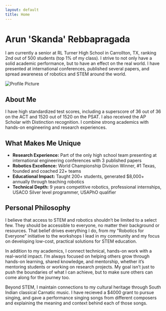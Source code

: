 ```yaml
---
layout: default
title: Home
---
```


# Arun 'Skanda' Rebbapragada

I am currently a senior at RL Turner High School in Carrollton, TX, ranking 2nd out of 500 students (top 1% of my class). I strive to not only have a solid academic performance, but to have an effect on the real world. I have presented at international conferences, published several papers, and spread awareness of robotics and STEM around the world.

![Profile Picture](assets/images/profile.jpg)

## About Me

I have high standardized test scores, including a superscore of 36 out of 36 on the ACT and 1520 out of 1520 on the PSAT. I also received the AP Scholar with Distinction recognition. I combine strong academics with hands-on engineering and research experiences.

## What Makes Me Unique

- **Research Experience:** Part of the only high school team presenting at international engineering conferences with 3 published papers
- **Robotics Excellence:** World Championship Division Winner, #1 Texas, founded and coached 22+ teams
- **Educational Impact:** Taught 200+ students, generated $8,000+ annually through teaching robotics
- **Technical Depth:** 9 years competitive robotics, professional internships, USACO Silver level programmer, USAPhO qualifier

## Personal Philosophy

I believe that access to STEM and robotics shouldn’t be limited to a select few. They should be accessible to everyone, no matter their background or resources. That belief drives everything I do, from my "Robotics for Everyone" initiative to the workshops I lead in my community and my focus on developing low-cost, practical solutions for STEM education.

In addition to my academics, I connect technical, hands-on work with a real-world impact. I’m always focused on helping others grow through hands-on learning, shared knowledge, and mentorship, whether it’s mentoring students or working on research projects. My goal isn’t just to push the boundaries of what I can achieve, but to make sure others can come along for the journey too.

Beyond STEM, I maintain connections to my cultural heritage through South Indian classical Carnatic music. I have recieved a $4000 grant to pursue singing, and gave a performance singing songs from different composers and explaining the meaning and context behind each of those songs. 


<br>